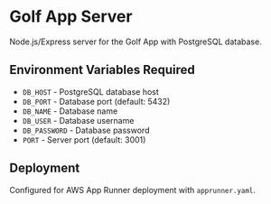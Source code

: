 # Golf App Server

Node.js/Express server for the Golf App with PostgreSQL database.

## Environment Variables Required

- `DB_HOST` - PostgreSQL database host
- `DB_PORT` - Database port (default: 5432)
- `DB_NAME` - Database name
- `DB_USER` - Database username
- `DB_PASSWORD` - Database password
- `PORT` - Server port (default: 3001)

## Deployment

Configured for AWS App Runner deployment with `apprunner.yaml`.